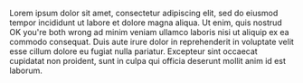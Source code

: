 Lorem ipsum dolor sit amet, consectetur adipiscing elit, sed do eiusmod tempor
incididunt ut labore et dolore magna aliqua.
Ut enim, quis nostrud OK you're both wrong ad minim veniam ullamco laboris nisi ut
aliquip ex ea commodo consequat. 
Duis aute irure dolor in reprehenderit in
voluptate velit esse cillum dolore eu fugiat nulla pariatur.
Excepteur sint occaecat cupidatat non proident, sunt in culpa
qui officia deserunt mollit anim id est laborum.
